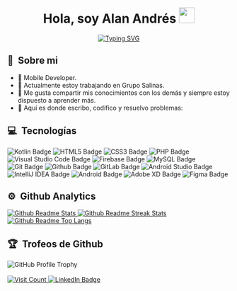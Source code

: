 <h1 align="center"><b>Hola, soy Alan Andrés&nbsp;</b><img src="https://media.giphy.com/media/hvRJCLFzcasrR4ia7z/giphy.gif" width="35"></img> </h1>

<p align="center">
    <a href="https://git.io/typing-svg"><img src="https://readme-typing-svg.herokuapp.com?font=Courier+Prime&size=35&pause=1000&color=42A5F5&center=true&vCenter=true&multiline=true&width=450&lines=Desarrollador+Android+" alt="Typing SVG" /></a>
</p>


<div>
    <h2>💫 &nbsp;Sobre mi</h2>
</div>

<ul>
    <li>📲 Mobile Developer.</li>
    <li>🔭 Actualmente estoy trabajando en Grupo Salinas.</li>
    <li>🌱 Me gusta compartir mis conocimientos con los demás y siempre estoy dispuesto a aprender más.</li>
    <li>💪 Aquí es donde escribo, codifico y resuelvo problemas:</li>
</ul>

<h2>💻 &nbsp;Tecnologías</h2>

<div id="badges">
    <img src="https://img.shields.io/badge/kotlin-%237F52FF.svg?style=for-the-badge&logo=kotlin&logoColor=white" alt="Kotlin Badge">
    <img src="https://img.shields.io/badge/html5-%23E34F26.svg?style=for-the-badge&logo=html5&logoColor=white" alt="HTML5 Badge">
    <img src="https://img.shields.io/badge/css3-%231572B6.svg?style=for-the-badge&logo=css3&logoColor=white" alt="CSS3 Badge">
    <img src="https://img.shields.io/badge/php-%23777BB4.svg?style=for-the-badge&logo=php&logoColor=white" alt="PHP Badge">
    <img src="https://img.shields.io/badge/Visual%20Studio%20Code-0078d7.svg?style=for-the-badge&logo=visual-studio-code&logoColor=white" alt="Visual Studio Code Badge">
    <img src="https://img.shields.io/badge/firebase-a08021?style=for-the-badge&logo=firebase&logoColor=ffcd34" alt="Firebase Badge">
    <img src="https://img.shields.io/badge/mysql-4479A1.svg?style=for-the-badge&logo=mysql&logoColor=white" alt="MySQL Badge">
    <img src="https://img.shields.io/badge/git-%23F05033.svg?style=for-the-badge&logo=git&logoColor=white" alt="Git Badge">
    <img src="https://img.shields.io/badge/github-%23121011.svg?style=for-the-badge&logo=github&logoColor=white" alt="Github Badge">
    <img src="https://img.shields.io/badge/gitlab-%23181717.svg?style=for-the-badge&logo=gitlab&logoColor=white" alt="GitLab Badge">
    <img src="https://img.shields.io/badge/android%20studio-346ac1?style=for-the-badge&logo=android%20studio&logoColor=white" alt="Android Studio Badge">
    <img src="https://img.shields.io/badge/IntelliJIDEA-000000.svg?style=for-the-badge&logo=intellij-idea&logoColor=white" alt="IntelliJ IDEA Badge">
    <img src="https://img.shields.io/badge/Android-3DDC84?style=for-the-badge&logo=android&logoColor=white" alt="Android Badge">
    <img src="https://img.shields.io/badge/Adobe%20XD-470137?style=for-the-badge&logo=Adobe%20XD&logoColor=#FF61F6" alt="Adobe XD Badge">
    <img src="https://img.shields.io/badge/figma-%23F24E1E.svg?style=for-the-badge&logo=figma&logoColor=white" alt="Figma Badge">
</div>

<h2>⚙️ &nbsp;Github Analytics</h2>

<div>
    <a href="https://github.com/AlanRH14">
        <img src="https://github-readme-stats.vercel.app/api?username=AlanRH14&show_icons=true&show_icons=true&title_color=42A5F5&icon_color=808080&text_color=FFFFFF&include_all_commits=true&theme=dark&custom_title=Alan%20Andres%20GitHub%20Stats" alt="Github Readme Stats">
        <img src="https://streak-stats.demolab.com/?user=AlanRH14&fire=42A5F5&ring=42A5F5&currStreakLabel=42A5F5&theme=dark&locale=es" alt="Github Readme Streak Stats">
        <img src="https://github-readme-stats.vercel.app/api/top-langs/?username=AlanRH14&layout=compact&langs_count=8&title_color=42A5F5&theme=dark&locale=es" alt="Github Readme Top Langs">
    </a>
</div>

<h2>🏆 &nbsp;Trofeos de Github</h2>

<div>
    <img src="https://github-profile-trophy.vercel.app/?username=AlanRH14&theme=darkhub" alt="GitHub Profile Trophy">
</div>

<br>

<div>
    <a href="https://github.com/AlanRH14">
        <img src="https://visitcount.itsvg.in/api?id=AlanRH14&label=Profile%20Views&color=12&icon=8&pretty=true" alt="Visit Count">
    </a>
    <a href="https://linkedin.com/in/alan-andres-rh-073119190">
        <img src="https://img.shields.io/badge/linkedin-%230077B5.svg?style=for-the-badge&logo=linkedin&logoColor=white" alt="LinkedIn Badge">
    </a>
</div>
